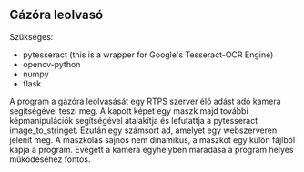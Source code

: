 ## Gázóra leolvasó
Szükséges:
    
 - pytesseract (this is a wrapper for Google's Tesseract-OCR Engine)
 - opencv-python
 - numpy
 - flask

A program a gázóra leolvasását egy RTPS szerver élő adást adó kamera segítségével teszi meg. A kapott képet egy maszk majd további képmanipulációk segítségével átalakítja és lefutattja a pytesseract image_to_stringet. Ezután egy számsort ad, amelyet egy webszerveren jelenít meg. A maszkolás sajnos nem dinamikus, a maszkot egy külön fájlból kapja a program. Evégett a kamera egyhelyben maradása a program helyes működéséhez fontos.